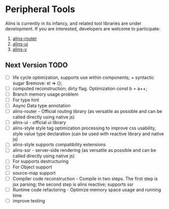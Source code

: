 <!--
  * @Author: chenzhongsheng
  * @Date: 2023-09-17 16:33:22
  * @Description: Coding something
-->
# Peripheral Tools

Alins is currently in its infancy, and related tool libraries are under development. If you are interested, developers are welcome to participate:

1. [alins-router](https://github.com/alinsjs/alins-router)
2. [alins-ui](https://github.com/alinsjs/alins-ui)
3. [alins-v](https://github.com/alinsjs/alins-v)

## Next Version TODO

- [ ] life cycle optimization, supports use within components; + syntactic sugar $remove: el => {};
- [ ] computed reconstruction; dirty flag. Optimization const b = a++;
- [ ] Branch memory usage problem
- [ ] For type hint
- [ ] Async Data type annotation
- [ ] alins-router - Official routing library (as versatile as possible and can be called directly using native js)
- [ ] alins-ui - official ui library
- [ ] alins-style style tag optimization processing to improve css usability, style value type declaration (can be used with reactive library and native js)
- [ ] alins-style supports compatibility extensions
- [ ] alins-ssr - server-side rendering (as versatile as possible and can be called directly using native js)
- [ ] For supports destructuring
- [ ] For Object support
- [ ] source-map support
- [ ] Compiler code reconstruction - Compile in two steps. The first step is jsx parsing; the second step is alins reactive; supports ssr
- [ ] Runtime code refactoring - Optimize memory space usage and running time
- [ ] improve testing